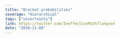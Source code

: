 ```yaml
---
title: "Bracket probabilities"
coverage: "Hierarchical"
tags: ["uncertainty"]
link: https://twitter.com/IneffectiveMath?lang=en
date: "2018-11-08"
---
```

